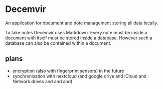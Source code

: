 # Decemvir

An application for document and note management storing all data locally.

To take notes Decemvir uses Markdown.
Every note must be inside a document with itself must be stored inside a database. However such a database can also be contained within a document.

## plans

- encryption (also with fingerprint sensors) in the future
- synchronisation with nextcloud (and google drive and iCloud and Network drives and and and)
